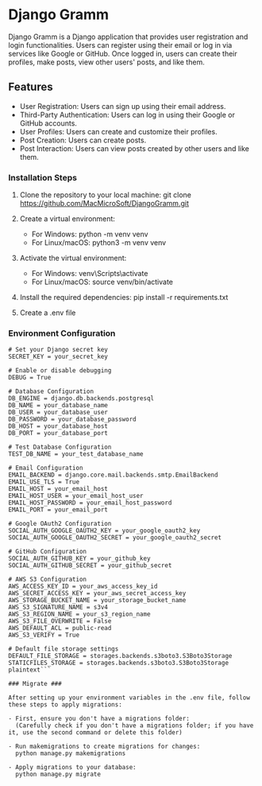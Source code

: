 # Django Gramm

Django Gramm is a Django application that provides user registration and login functionalities. Users can register using their email or log in via services like Google or GitHub. Once logged in, users can create their profiles, make posts, view other users' posts, and like them.

## Features

- User Registration: Users can sign up using their email address.
- Third-Party Authentication: Users can log in using their Google or GitHub accounts.
- User Profiles: Users can create and customize their profiles.
- Post Creation: Users can create posts.
- Post Interaction: Users can view posts created by other users and like them.

### Installation Steps ###

1. Clone the repository to your local machine:
   git clone https://github.com/MacMicroSoft/DjangoGramm.git

2. Create a virtual environment:
   - For Windows:
     python -m venv venv
   - For Linux/macOS:
     python3 -m venv venv

3. Activate the virtual environment:
   - For Windows:
     venv\Scripts\activate
   - For Linux/macOS:
     source venv/bin/activate

4. Install the required dependencies:
   pip install -r requirements.txt

5. Create a .env file


### Environment Configuration ###

```plaintext
# Set your Django secret key
SECRET_KEY = your_secret_key

# Enable or disable debugging
DEBUG = True

# Database Configuration
DB_ENGINE = django.db.backends.postgresql
DB_NAME = your_database_name
DB_USER = your_database_user
DB_PASSWORD = your_database_password
DB_HOST = your_database_host
DB_PORT = your_database_port

# Test Database Configuration
TEST_DB_NAME = your_test_database_name

# Email Configuration
EMAIL_BACKEND = django.core.mail.backends.smtp.EmailBackend
EMAIL_USE_TLS = True
EMAIL_HOST = your_email_host
EMAIL_HOST_USER = your_email_host_user
EMAIL_HOST_PASSWORD = your_email_host_password
EMAIL_PORT = your_email_port

# Google OAuth2 Configuration
SOCIAL_AUTH_GOOGLE_OAUTH2_KEY = your_google_oauth2_key
SOCIAL_AUTH_GOOGLE_OAUTH2_SECRET = your_google_oauth2_secret

# GitHub Configuration
SOCIAL_AUTH_GITHUB_KEY = your_github_key
SOCIAL_AUTH_GITHUB_SECRET = your_github_secret

# AWS S3 Configuration
AWS_ACCESS_KEY_ID = your_aws_access_key_id
AWS_SECRET_ACCESS_KEY = your_aws_secret_access_key
AWS_STORAGE_BUCKET_NAME = your_storage_bucket_name
AWS_S3_SIGNATURE_NAME = s3v4
AWS_S3_REGION_NAME = your_s3_region_name
AWS_S3_FILE_OVERWRITE = False
AWS_DEFAULT_ACL = public-read
AWS_S3_VERIFY = True

# Default file storage settings
DEFAULT_FILE_STORAGE = storages.backends.s3boto3.S3Boto3Storage
STATICFILES_STORAGE = storages.backends.s3boto3.S3Boto3Storage
plaintext```

### Migrate ###

After setting up your environment variables in the .env file, follow these steps to apply migrations:

- First, ensure you don't have a migrations folder:
  (Carefully check if you don't have a migrations folder; if you have it, use the second command or delete this folder)

- Run makemigrations to create migrations for changes:
  python manage.py makemigrations

- Apply migrations to your database:
  python manage.py migrate
